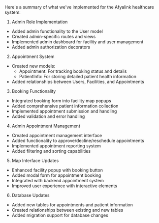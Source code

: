 Here's a summary of what we've implemented for the Afyalink healthcare system:

1. Admin Role Implementation
- Added admin functionality to the User model
- Created admin-specific routes and views
- Implemented admin dashboard for facility and user management
- Added admin authorization decorators
2. Appointment System
- Created new models:
  - Appointment: For tracking booking status and details
  - PatientInfo: For storing detailed patient health information
- Added relationships between Users, Facilities, and Appointments
3. Booking Functionality
- Integrated booking form into facility map popups
- Added comprehensive patient information collection
- Implemented appointment submission and handling
- Added validation and error handling
4. Admin Appointment Management
- Created appointment management interface
- Added functionality to approve/decline/reschedule appointments
- Implemented appointment reporting system
- Added filtering and sorting capabilities
5. Map Interface Updates
- Enhanced facility popup with booking button
- Added modal form for appointment booking
- Integrated with backend appointment system
- Improved user experience with interactive elements
6. Database Updates
- Added new tables for appointments and patient information
- Created relationships between existing and new tables
- Added migration support for database changes